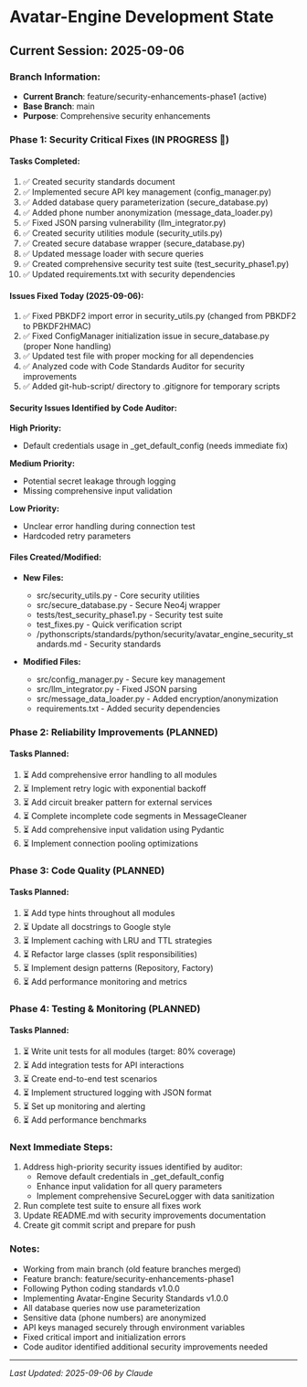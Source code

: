 # Avatar-Engine Development State

## Current Session: 2025-09-06

### Branch Information:
- **Current Branch**: feature/security-enhancements-phase1 (active)
- **Base Branch**: main
- **Purpose**: Comprehensive security enhancements

### Phase 1: Security Critical Fixes (IN PROGRESS 🔧)

#### Tasks Completed:
1. ✅ Created security standards document
2. ✅ Implemented secure API key management (config_manager.py)
3. ✅ Added database query parameterization (secure_database.py)
4. ✅ Added phone number anonymization (message_data_loader.py)
5. ✅ Fixed JSON parsing vulnerability (llm_integrator.py)
6. ✅ Created security utilities module (security_utils.py)
7. ✅ Created secure database wrapper (secure_database.py)
8. ✅ Updated message loader with secure queries
9. ✅ Created comprehensive security test suite (test_security_phase1.py)
10. ✅ Updated requirements.txt with security dependencies

#### Issues Fixed Today (2025-09-06):
1. ✅ Fixed PBKDF2 import error in security_utils.py (changed from PBKDF2 to PBKDF2HMAC)
2. ✅ Fixed ConfigManager initialization issue in secure_database.py (proper None handling)
3. ✅ Updated test file with proper mocking for all dependencies
4. ✅ Analyzed code with Code Standards Auditor for security improvements
5. ✅ Added git-hub-script/ directory to .gitignore for temporary scripts

#### Security Issues Identified by Code Auditor:
**High Priority:**
- Default credentials usage in _get_default_config (needs immediate fix)

**Medium Priority:**
- Potential secret leakage through logging
- Missing comprehensive input validation

**Low Priority:**
- Unclear error handling during connection test
- Hardcoded retry parameters

#### Files Created/Modified:
- **New Files:**
  - src/security_utils.py - Core security utilities
  - src/secure_database.py - Secure Neo4j wrapper
  - tests/test_security_phase1.py - Security test suite
  - test_fixes.py - Quick verification script
  - /pythonscripts/standards/python/security/avatar_engine_security_standards.md - Security standards

- **Modified Files:**
  - src/config_manager.py - Secure key management
  - src/llm_integrator.py - Fixed JSON parsing
  - src/message_data_loader.py - Added encryption/anonymization
  - requirements.txt - Added security dependencies

### Phase 2: Reliability Improvements (PLANNED)

#### Tasks Planned:
1. ⏳ Add comprehensive error handling to all modules
2. ⏳ Implement retry logic with exponential backoff
3. ⏳ Add circuit breaker pattern for external services
4. ⏳ Complete incomplete code segments in MessageCleaner
5. ⏳ Add comprehensive input validation using Pydantic
6. ⏳ Implement connection pooling optimizations

### Phase 3: Code Quality (PLANNED)

#### Tasks Planned:
1. ⏳ Add type hints throughout all modules
2. ⏳ Update all docstrings to Google style
3. ⏳ Implement caching with LRU and TTL strategies
4. ⏳ Refactor large classes (split responsibilities)
5. ⏳ Implement design patterns (Repository, Factory)
6. ⏳ Add performance monitoring and metrics

### Phase 4: Testing & Monitoring (PLANNED)

#### Tasks Planned:
1. ⏳ Write unit tests for all modules (target: 80% coverage)
2. ⏳ Add integration tests for API interactions
3. ⏳ Create end-to-end test scenarios
4. ⏳ Implement structured logging with JSON format
5. ⏳ Set up monitoring and alerting
6. ⏳ Add performance benchmarks

### Next Immediate Steps:
1. Address high-priority security issues identified by auditor:
   - Remove default credentials in _get_default_config
   - Enhance input validation for all query parameters
   - Implement comprehensive SecureLogger with data sanitization
2. Run complete test suite to ensure all fixes work
3. Update README.md with security improvements documentation
4. Create git commit script and prepare for push

### Notes:
- Working from main branch (old feature branches merged)
- Feature branch: feature/security-enhancements-phase1
- Following Python coding standards v1.0.0
- Implementing Avatar-Engine Security Standards v1.0.0
- All database queries now use parameterization
- Sensitive data (phone numbers) are anonymized
- API keys managed securely through environment variables
- Fixed critical import and initialization errors
- Code auditor identified additional security improvements needed

---
*Last Updated: 2025-09-06 by Claude*
